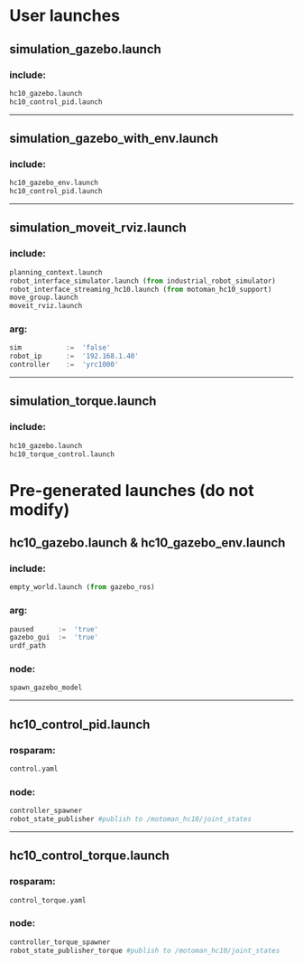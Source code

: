 # User launches
## simulation_gazebo.launch
### include:
```py
hc10_gazebo.launch
hc10_control_pid.launch
```

___
## simulation_gazebo_with_env.launch
### include:
```py
hc10_gazebo_env.launch
hc10_control_pid.launch
```

___
## simulation_moveit_rviz.launch
### include:
```py
planning_context.launch
robot_interface_simulator.launch (from industrial_robot_simulator)
robot_interface_streaming_hc10.launch (from motoman_hc10_support)
move_group.launch
moveit_rviz.launch
```
### arg:
```py
sim           :=  'false'
robot_ip      :=  '192.168.1.40'
controller    :=  'yrc1000'
```

___
## simulation_torque.launch
### include:
```py
hc10_gazebo.launch
hc10_torque_control.launch
```
# Pre-generated launches (do not modify)
## hc10_gazebo.launch & hc10_gazebo_env.launch
### include:
```py
empty_world.launch (from gazebo_ros)
```
### arg:
```py
paused      :=  'true'
gazebo_gui  :=  'true'
urdf_path
```
### node:
```py
spawn_gazebo_model
```

___
## hc10_control_pid.launch
### rosparam:
```py
control.yaml
```
### node:
```py
controller_spawner
robot_state_publisher #publish to /motoman_hc10/joint_states
```

___
## hc10_control_torque.launch
### rosparam:
```py
control_torque.yaml
```
### node:
```py
controller_torque_spawner
robot_state_publisher_torque #publish to /motoman_hc10/joint_states
```
